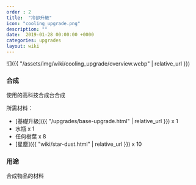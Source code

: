 ```yaml
---
order : 2
title:  "冷卻升級"
icon: "cooling_upgrade.png"
description: ""
date:  2019-01-28 00:00:00 +0000
categories: upgrades
layout: wiki
---
```


![]({{ "/assets/img/wiki/cooling_upgrade/overview.webp" | relative_url }})

### 合成

使用的高科技合成台合成

所需材料：

- [基礎升級]({{ "/upgrades/base-upgrade.html" | relative_url }}) x 1  
- 水瓶 x 1  
- 任何樹葉 x 8  
- [星塵]({{ "wiki/star-dust.html" | relative_url }}) x 10  

### 用途

合成物品的材料

